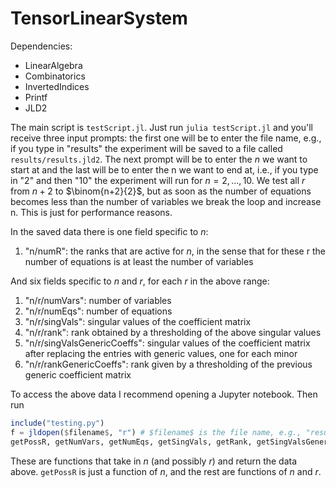 # TensorLinearSystem

Dependencies:
* LinearAlgebra
* Combinatorics
* InvertedIndices
* Printf
* JLD2

The main script is `testScript.jl`.  Just run `julia testScript.jl` and you'll receive three input prompts: the first one will be to enter the file name, e.g., if you type in "results" the experiment will be saved to a file called `results/results.jld2`.  The next prompt will be to enter the $n$ we want to start at and the last will be to enter the n we want to end at, i.e., if you type in "2" and then "10" the experiment will run for $n=2,...,10$.  We test all $r$ from $n+2$ to $\binom{n+2}{2}$, but as soon as the number of equations becomes less than the number of variables we break the loop and increase n.  This is just for performance reasons.

In the saved data there is one field specific to $n$:
1) "n/numR": the ranks that are active for $n$, in the sense that for these r the number of equations is at least the number of variables

And six fields specific to $n$ and $r$, for each $r$ in the above range:
1) "n/r/numVars": number of variables
2) "n/r/numEqs": number of equations
3) "n/r/singVals": singular values of the coefficient matrix
4) "n/r/rank": rank obtained by a thresholding of the above singular values
5) "n/r/singValsGenericCoeffs": singular values of the coefficient matrix after replacing the entries with generic values, one for each minor
6) "n/r/rankGenericCoeffs": rank given by a thresholding of the previous generic coefficient matrix

To access the above data I recommend opening a Jupyter notebook.  Then run
```julia
include("testing.py")
f = jldopen($filename$, "r") # $filename$ is the file name, e.g., "results/results.jld2"
getPossR, getNumVars, getNumEqs, getSingVals, getRank, getSingValsGenericCoeffs, getRankGenericCoeffs = makeStats(f)
```
These are functions that take in $n$ (and possibly $r$) and return the data above.  `getPossR` is just a function of $n$, and the rest are functions of $n$ and $r$.
